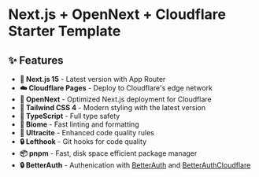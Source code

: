 # Next.js + OpenNext + Cloudflare Starter Template

## ✨ Features

- **🚀 Next.js 15** - Latest version with App Router
- **☁️ Cloudflare Pages** - Deploy to Cloudflare's edge network
- **🔄 OpenNext** - Optimized Next.js deployment for Cloudflare
- **🎨 Tailwind CSS 4** - Modern styling with the latest version
- **🔧 TypeScript** - Full type safety
- **📝 Biome** - Fast linting and formatting
- **🎯 Ultracite** - Enhanced code quality rules
- **🔒 Lefthook** - Git hooks for code quality
- **📦 pnpm** - Fast, disk space efficient package manager
- **🔒 BetterAuth** - Authenication with [BetterAuth](https://www.better-auth.com/) and [BetterAuthCloudflare](https://github.com/zpg6/better-auth-cloudflare)
